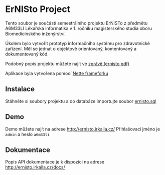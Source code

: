 ErNISto Project
===============

Tento soubor je součástí semestrálního projektu ErNISTo z předmětu A6M33LI Lékařská informatika v 1. ročníku magisterského studia oboru Biomedicínského inženýrství.

Úkolem bylo vytvořit prototyp informačního systému pro zdravotnické zařízení. Měl se jednat o objektově orientovaný, komentovaný a dokumentovaný kód. 

Podobný popis projektu můžete najít ve [zprávě (ernisto.pdf)](https://github.com/irkallacz/ernisto/blob/master/ernisto.pdf) 

Aplikace byla vytvořena pomocí [Nette frameforku](https://github.com/nette/nette)

Instalace 
---------
Stáhněte si soubory projektu a do databáze importujte soubor [ernisto.sql](https://github.com/irkallacz/ernisto/blob/master/ernisto.sql)

Demo
----
Demo můžete najít na adrese http://ernisto.irkalla.cz/ Přihlašovací jméno je `admin` a heslo `a6m33li`

Dokumentace
----
Popis API dokumentace je k dispozici na adrese http://ernisto.irkalla.cz/docs/
